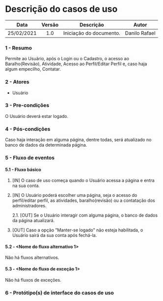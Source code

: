 # Descrição do casos de uso

|   Data   |   Versão    |   Descrição   |    Autor    |
|:-------------:|:-------------:|:-------------:|:-------------:|
|   25/02/2021    |   1.0   |   Iniciação do documento.    |   Danilo Rafael   |

### **1 - Resumo**

   Permite ao Usuário, após o Login ou o Cadastro, o acesso ao Baralho(Revisão), Atividade, Acesso ao Perfil/Editar Perfil e, caso haja algum empecilho, Contatar.

### **2 - Atores**
   - Usuário
### **3 - Pre-condições**

   O Usuário deverá estar logado.

### **4 - Pós-condições**
   Caso haja interação em alguma página, dentre todas, será atualizado no banco de dados da determinada página.

### **5 - Fluxo de eventos**

#### **5.1 - Fluxo básico**
   1. [IN] O caso de uso começa quando o Usuário acessa a página e entra na sua conta.
   2. [IN] O Usuário poderá escolher uma página, seja o acesso do perfil/editar perfil, as atividades, baralho(revisão) ou a contatação dos administradores.
      
      2.1. [OUT] Se o Usuário interagir com alguma página, o banco de dados da página atualizará.
   3. [OUT] Caso a opção "Manter-se logado" não esteja habilitada, o Usuário sairá da sua conta após fechá-la.

#### **5.2 - <Nome do fluxo alternativo 1>**
   Não há fluxos alternativos.
   
#### **5.3 - <Nome do fluxo de exceção 1>**
   Não há fluxos de exceções.

### **6 - Protótipo(s) de interface do casos de uso**

